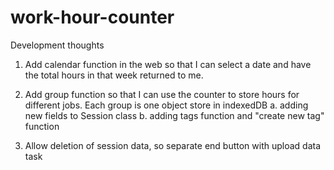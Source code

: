 # work-hour-counter

Development thoughts
1. Add calendar function in the web so that I can select a date and have the total hours in that week returned to me. 

2. Add group function so that I can use the counter to store hours for different jobs. Each group is one object store in indexedDB
    a. adding new fields to Session class
    b. adding tags function and "create new tag" function

3. Allow deletion of session data, so separate end button with upload data task